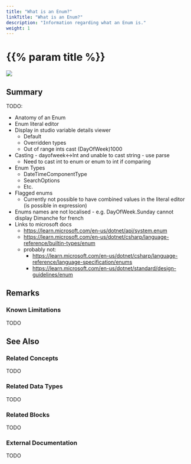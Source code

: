 ```yaml
---
title: "What is an Enum?"
linkTitle: "What is an Enum?"
description: "Information regarding what an Enum is."
weight: 1
---
```


# {{% param title %}}

<img src="/images/work-in-progress.jpg">

## Summary

TODO:

- Anatomy of an Enum
- Enum literal editor
- Display in studio variable details viewer
  - Default
  - Overridden types
  - Out of range ints cast (DayOfWeek)1000
- Casting - dayofweek<->Int and unable to cast string - use parse
  - Need to cast int to enum or enum to int if comparing
- Enum Types
  - DateTimeComponentType
  - SearchOptions
  - Etc.
- Flagged enums
  - Currently not possible to have combined values in the literal editor (is possible in expression)
- Enums names are not localised - e.g. DayOfWeek.Sunday cannot display Dimanche for french
- Links to microsoft docs
  - https://learn.microsoft.com/en-us/dotnet/api/system.enum
  - https://learn.microsoft.com/en-us/dotnet/csharp/language-reference/builtin-types/enum
  - probably not:
    - https://learn.microsoft.com/en-us/dotnet/csharp/language-reference/language-specification/enums
    - https://learn.microsoft.com/en-us/dotnet/standard/design-guidelines/enum

## Remarks

### Known Limitations

TODO

## See Also

### Related Concepts

TODO

### Related Data Types

TODO

### Related Blocks

TODO

### External Documentation

TODO
